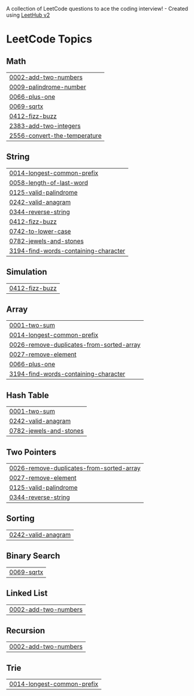 A collection of LeetCode questions to ace the coding interview! - Created using [LeetHub v2](https://github.com/arunbhardwaj/LeetHub-2.0)
<!---LeetCode Topics Start-->
# LeetCode Topics
## Math
|  |
| ------- |
| [0002-add-two-numbers](https://github.com/Shamil-devs/Leetcode/tree/master/0002-add-two-numbers) |
| [0009-palindrome-number](https://github.com/Shamil-devs/Leetcode/tree/master/0009-palindrome-number) |
| [0066-plus-one](https://github.com/Shamil-devs/Leetcode/tree/master/0066-plus-one) |
| [0069-sqrtx](https://github.com/Shamil-devs/Leetcode/tree/master/0069-sqrtx) |
| [0412-fizz-buzz](https://github.com/Shamil-devs/Leetcode/tree/master/0412-fizz-buzz) |
| [2383-add-two-integers](https://github.com/Shamil-devs/Leetcode/tree/master/2383-add-two-integers) |
| [2556-convert-the-temperature](https://github.com/Shamil-devs/Leetcode/tree/master/2556-convert-the-temperature) |
## String
|  |
| ------- |
| [0014-longest-common-prefix](https://github.com/Shamil-devs/Leetcode/tree/master/0014-longest-common-prefix) |
| [0058-length-of-last-word](https://github.com/Shamil-devs/Leetcode/tree/master/0058-length-of-last-word) |
| [0125-valid-palindrome](https://github.com/Shamil-devs/Leetcode/tree/master/0125-valid-palindrome) |
| [0242-valid-anagram](https://github.com/Shamil-devs/Leetcode/tree/master/0242-valid-anagram) |
| [0344-reverse-string](https://github.com/Shamil-devs/Leetcode/tree/master/0344-reverse-string) |
| [0412-fizz-buzz](https://github.com/Shamil-devs/Leetcode/tree/master/0412-fizz-buzz) |
| [0742-to-lower-case](https://github.com/Shamil-devs/Leetcode/tree/master/0742-to-lower-case) |
| [0782-jewels-and-stones](https://github.com/Shamil-devs/Leetcode/tree/master/0782-jewels-and-stones) |
| [3194-find-words-containing-character](https://github.com/Shamil-devs/Leetcode/tree/master/3194-find-words-containing-character) |
## Simulation
|  |
| ------- |
| [0412-fizz-buzz](https://github.com/Shamil-devs/Leetcode/tree/master/0412-fizz-buzz) |
## Array
|  |
| ------- |
| [0001-two-sum](https://github.com/Shamil-devs/Leetcode/tree/master/0001-two-sum) |
| [0014-longest-common-prefix](https://github.com/Shamil-devs/Leetcode/tree/master/0014-longest-common-prefix) |
| [0026-remove-duplicates-from-sorted-array](https://github.com/Shamil-devs/Leetcode/tree/master/0026-remove-duplicates-from-sorted-array) |
| [0027-remove-element](https://github.com/Shamil-devs/Leetcode/tree/master/0027-remove-element) |
| [0066-plus-one](https://github.com/Shamil-devs/Leetcode/tree/master/0066-plus-one) |
| [3194-find-words-containing-character](https://github.com/Shamil-devs/Leetcode/tree/master/3194-find-words-containing-character) |
## Hash Table
|  |
| ------- |
| [0001-two-sum](https://github.com/Shamil-devs/Leetcode/tree/master/0001-two-sum) |
| [0242-valid-anagram](https://github.com/Shamil-devs/Leetcode/tree/master/0242-valid-anagram) |
| [0782-jewels-and-stones](https://github.com/Shamil-devs/Leetcode/tree/master/0782-jewels-and-stones) |
## Two Pointers
|  |
| ------- |
| [0026-remove-duplicates-from-sorted-array](https://github.com/Shamil-devs/Leetcode/tree/master/0026-remove-duplicates-from-sorted-array) |
| [0027-remove-element](https://github.com/Shamil-devs/Leetcode/tree/master/0027-remove-element) |
| [0125-valid-palindrome](https://github.com/Shamil-devs/Leetcode/tree/master/0125-valid-palindrome) |
| [0344-reverse-string](https://github.com/Shamil-devs/Leetcode/tree/master/0344-reverse-string) |
## Sorting
|  |
| ------- |
| [0242-valid-anagram](https://github.com/Shamil-devs/Leetcode/tree/master/0242-valid-anagram) |
## Binary Search
|  |
| ------- |
| [0069-sqrtx](https://github.com/Shamil-devs/Leetcode/tree/master/0069-sqrtx) |
## Linked List
|  |
| ------- |
| [0002-add-two-numbers](https://github.com/Shamil-devs/Leetcode/tree/master/0002-add-two-numbers) |
## Recursion
|  |
| ------- |
| [0002-add-two-numbers](https://github.com/Shamil-devs/Leetcode/tree/master/0002-add-two-numbers) |
## Trie
|  |
| ------- |
| [0014-longest-common-prefix](https://github.com/Shamil-devs/Leetcode/tree/master/0014-longest-common-prefix) |
<!---LeetCode Topics End-->